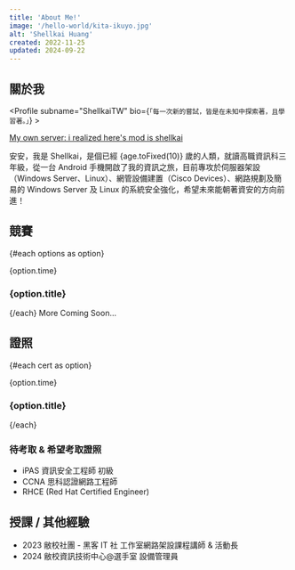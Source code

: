 ```yaml
---
title: 'About Me!'
image: '/hello-world/kita-ikuyo.jpg'
alt: 'Shellkai Huang'
created: 2022-11-25
updated: 2024-09-22
---
```

<script lang="ts">
  
import Profile from '$lib/components/extra/profile.svelte';
// pnpm install svelte-vertical-timeline
import {
	Timeline,
	TimelineItem,
	TimelineSeparator,
	TimelineDot,
	TimelineConnector,
	TimelineContent,
	TimelineOppositeContent
  } from 'svelte-vertical-timeline';
  const options = [
	{ title: '臺北市國中小學生 Scratch 貓咪盃「創意遊戲」國中組 入選', time: '2020' },
	{ title: '第 53 屆全國技能競賽分區北區賽 39 資訊與網路技術 佳作 (rk.12)', time: '2023' },
	{ title: '桃園國際新創機器人節 (TIRT) T1 智能賽車組 & 機器人划龍舟組', time: '2023' },
	{ title: '112 年度資安技能金盾獎', time: '2023' },
	{ title: '第 54 屆全國技能競賽分區北區賽 39 資訊與網路技術 金牌 (rk.1)', time: '2024' },
	{ title: '第 54 屆全國技能競賽全國賽 ⠀39 資訊與網路技術 銅牌 (rk.3)', time: '2024' }
	];
	 const cert = [
	{ title: 'GEPT 全民英檢 初級', time: '2020' },
	{ title: '中華民國技術士證 電腦硬體裝修 丙級 (No. 120-0293048)', time: '2023' }
	{ title: '中華民國技術士證 電腦硬體裝修 乙級 (No. 120-0059880)', time: '2024'}
	];

import { onMount } from 'svelte';

  export let birthday = '2006-10-09';

  let age = 0;

  function calculateAge() {
    const birthDate = new Date(birthday);
    const now = new Date();
    const diff = now - birthDate;
    age = diff / (1000 * 60 * 60 * 24 * 365.25);
  }

  onMount(() => {
    calculateAge();
    const interval = setInterval(calculateAge, 50);

    return () => clearInterval(interval);
  });
</script>

## 關於我

<Profile subname="ShellkaiTW" bio={`「每一次新的嘗試，皆是在未知中探索著，且學習著。」`} >

<div class="flex flex-col md:flex-row gap-4 mt-4">
<a href="https://bit.ly/shellkai" rel="noopener external" target="_blank" class="group flex-1 relative overflow-hidden btn btn-block normal-case border-none no-underline bg-[#5865f2] hover:bg-[#7983f5]">
  <span class="i-simple-icons-discord absolute w-16 h-16 right-10 opacity-20 fill-white transform-gpu transition-transform ease-in-out duration-500 group-hover:scale-125" />
  <span class="z-10 !text-white">My own server: i realized here's mod is shellkai</span>
</a>
</div>
</Profile>

安安，我是 Shellkai，是個已經 {age.toFixed(10)} 歲的人類，就讀高職資訊科三年級，從一台 Android 手機開啟了我的資訊之旅，目前專攻於伺服器架設（Windows Server、Linux）、網管設備建置（Cisco Devices）、網路規劃及簡易的 Windows Server 及 Linux 的系統安全強化，希望未來能朝著資安的方向前進！

## 競賽
<Timeline position="alternate">
	{#each options as option}
		<TimelineItem>
			<TimelineOppositeContent slot="opposite-content">
				<p>{option.time}</p>
			</TimelineOppositeContent>
			<TimelineSeparator>
				<TimelineDot style={'background-color: #7CD5E2;'}/>
				<TimelineConnector />
			</TimelineSeparator>
			<TimelineContent>
				<h3>{option.title}</h3>
			</TimelineContent>
		</TimelineItem>
	{/each}
</Timeline>
More Coming Soon...

## 證照
<Timeline position="alternate">
	{#each cert as option}
		<TimelineItem>
			<TimelineOppositeContent slot="opposite-content">
				<p>{option.time}</p>
			</TimelineOppositeContent>
			<TimelineSeparator>
				<TimelineDot style={'background-color: #7CD5E2;'}/>
				<TimelineConnector />
			</TimelineSeparator>
			<TimelineContent>
				<h3>{option.title}</h3>
			</TimelineContent>
		</TimelineItem>
	{/each}
</Timeline>

### 待考取 & 希望考取證照
* iPAS 資訊安全工程師 初級
* CCNA 思科認證網路工程師
* RHCE (Red Hat Certified Engineer)

## 授課 / 其他經驗
* 2023 敝校社團 - 黑客 IT 社 工作室網路架設課程講師 & 活動長
* 2024 敝校資訊技術中心@選手室 設備管理員